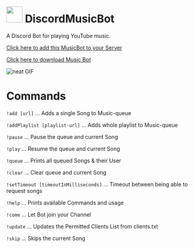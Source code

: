 # <img src="https://image.freepik.com/free-icon/music-disc-with-white-details_318-43070.jpg" width="42"> DiscordMusicBot
A Discord Bot for playing YouTube music.

[Click here to add this MusicBot to your Server](https://discordapp.com/oauth2/authorize?client_id=304226292545486849&scope=bot)

[Click here to download Music Bot](https://github.com/mrousavy/DiscordMusicBot/raw/master/Download/DiscordMusicBot.zip)

![neat GIF](https://laughingsquid.com/wp-content/uploads/2015/06/floating-record-1.gif)

# Commands

`!add [url]`                            ...     Adds a single Song to Music-queue

`!addPlaylist [playlist-url]`           ...     Adds whole playlist to Music-queue

`!pause`                                ...     Pause the queue and current Song

`!play`                                 ...     Resume the queue and current Song

`!queue`                                ...     Prints all queued Songs & their User

`!clear`                                ...     Clear queue and current Song

`!setTimeout [timeoutInMilliseconds]`   ...     Timeout between being able to request songs

`!help`                                 ...     Prints available Commands and usage

`!come`                                 ...     Let Bot join your Channel

`!update`                               ...     Updates the Permitted Clients List from clients.txt

`!skip`                                 ...     Skips the current Song
